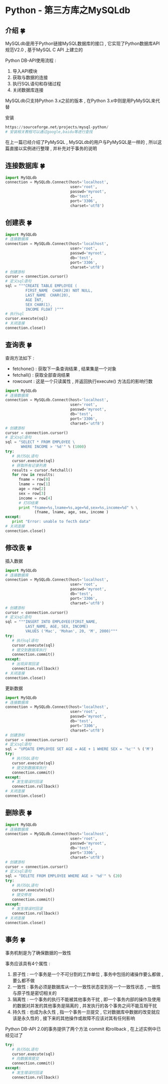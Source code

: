 # Python - 第三方库之MySQLdb








<extoc></extoc>

## 介绍  🍀

MySQLdb是用于Python链接MySQL数据库的接口 , 它实现了Python数据库API规范V2.0 , 基于MySQL C API 上建立的

Python DB-API使用流程 : 

1. 导入API模块
2. 获取与数据的连接
3. 执行SQL语句和存储过程
4. 关闭数据库连接

MySQLdb只支持Python 3.x之前的版本 , 在Python 3.x中则是用PyMySQL来代替

安装

```python
https://sourceforge.net/projects/mysql-python/
# 安装相关教程可以通过google,baidu等进行查找
```

在上一篇已经介绍了PyMySQL , MySQLdb的用户与PyMySQL是一样的 , 所以这篇直接以实例进行整理 , 并补充对于事务的说明

## 连接数据库  🍀

```python
import MySQLdb
connection = MySQLdb.Connect(host='localhost',
                             user='root',
                             passwd='myroot',
                             db='test',
                             port='3306',
                             charset='utf8')
```

## 创建表  🍀

```python
import MySQLdb
# 连接数据库
connection = MySQLdb.Connect(host='localhost',
                             user='root',
                             passwd='myroot',
                             db='test',
                             port='3306',
                             charset='utf8')
# 创建游标
cursor = connection.cursor()
# 定义sql语句
sql = """CREATE TABLE EMPLOYEE (
         FIRST_NAME  CHAR(20) NOT NULL,
         LAST_NAME  CHAR(20),
         AGE INT,  
         SEX CHAR(1),
         INCOME FLOAT )"""
# 执行sql
cursor.execute(sql)
# 关闭连接
connection.close()
```

## 查询表  🍀

查询方法如下 : 

- fetchone() : 获取下一条查询结果 , 结果集是一个对象
- fetchall() : 获取全部查询结果
- rowcount : 这是一个只读属性 , 并返回执行execute() 方法后的影响行数

```python
import MySQLdb
# 连接数据库
connection = MySQLdb.Connect(host='localhost',
                             user='root',
                             passwd='myroot',
                             db='test',
                             port='3306',
                             charset='utf8')
# 创建游标
cursor = connection.cursor()
# 定义sql语句
sql = "SELECT * FROM EMPLOYEE \
       WHERE INCOME > '%d'" % (1000)
try:
   # 执行SQL语句
   cursor.execute(sql)
   # 获取所有记录列表
   results = cursor.fetchall()
   for row in results:
      fname = row[0]
      lname = row[1]
      age = row[2]
      sex = row[3]
      income = row[4]
      # 打印结果
      print "fname=%s,lname=%s,age=%d,sex=%s,income=%d" % \
             (fname, lname, age, sex, income )
except:
   print "Error: unable to fecth data"
# 关闭连接
connection.close()
```

## 修改表  🍀

插入数据

```python
import MySQLdb
# 连接数据库
connection = MySQLdb.Connect(host='localhost',
                             user='root',
                             passwd='myroot',
                             db='test',
                             port='3306',
                             charset='utf8')
# 创建游标
cursor = connection.cursor()
# 定义sql语句
sql = """INSERT INTO EMPLOYEE(FIRST_NAME,
         LAST_NAME, AGE, SEX, INCOME)
         VALUES ('Mac', 'Mohan', 20, 'M', 2000)"""
try:
   # 执行sql语句
   cursor.execute(sql)
   # 提交到数据库执行
   connection.commit()
except:
   # 出现异常回滚
   connection.rollback()
# 关闭连接
connection.close()
```

更新数据

```python
import MySQLdb
# 连接数据库
connection = MySQLdb.Connect(host='localhost',
                             user='root',
                             passwd='myroot',
                             db='test',
                             port='3306',
                             charset='utf8')
# 创建游标 
cursor = connection.cursor()
# 定义sql语句
sql = "UPDATE EMPLOYEE SET AGE = AGE + 1 WHERE SEX = '%c'" % ('M')
try:
   # 执行SQL语句
   cursor.execute(sql)
   # 提交到数据库执行
   connection.commit()
except:
   # 发生错误时回滚
   connection.rollback()
# 关闭连接
connection.close()
```

## 删除表  🍀

```python
import MySQLdb
# 连接数据库
connection = MySQLdb.Connect(host='localhost',
                             user='root',
                             passwd='myroot',
                             db='test',
                             port='3306',
                             charset='utf8')
# 创建游标 
cursor = connection.cursor()
# 定义sql语句
sql = "DELETE FROM EMPLOYEE WHERE AGE > '%d'" % (20)
try:
   # 执行SQL语句
   cursor.execute(sql)
   # 提交修改
   connection.commit()
except:
   # 发生错误时回滚
   connection.rollback()
# 关闭连接
connection.close()
```

## 事务  🍀

事务机制是为了确保数据的一致性

事务应该具有4个属性 : 

1. 原子性 : 一个事务是一个不可分割的工作单位 , 事务中包括的诸操作要么都做 , 要么都不做
2. 一致性 : 事务必须是数据库从一个一致性状态变到另一个一致性状态 , 一致性与原子性是密切相关的
3. 隔离性 : 一个事务的执行不能被其他事务干扰 , 即一个事务内部的操作及使用的数据对并发的其他事务是隔离的 , 并发执行的各个事务之间不能互相干扰
4. 持久性 : 也成为永久性 , 指一个事务一旦提交 , 它对数据库中数据的改变就应该是永久性的 , 接下来的其他操作或故障不应该对其有任何影响

Python DB-API 2.0的事务提供了两个方法 commit 和rollback , 在上述实例中已经见过了

```python
try:
   # 执行SQL语句
   cursor.execute(sql)
   # 向数据库提交
   connection.commit()
except:
   # 发生错误时回滚
   connection.rollback()
```